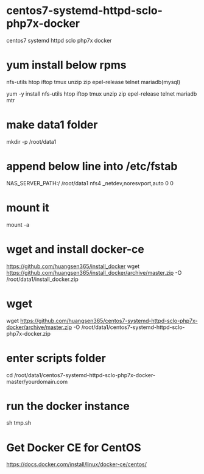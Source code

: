 # centos7-systemd-httpd-sclo-php7x-docker
centos7 systemd httpd sclo php7x docker

# yum install below rpms
nfs-utils
htop
iftop
tmux
unzip
zip
epel-release
telnet
mariadb(mysql)

yum -y install nfs-utils htop iftop tmux unzip zip epel-release telnet mariadb mtr
# make data1 folder
mkdir -p /root/data1
# append below line into /etc/fstab
NAS_SERVER_PATH:/ /root/data1     nfs4    _netdev,noresvport,auto    0       0
# mount it
mount -a
# wget and install docker-ce
https://github.com/huangsen365/install_docker
wget https://github.com/huangsen365/install_docker/archive/master.zip -O /root/data1/install_docker.zip
# wget
wget https://github.com/huangsen365/centos7-systemd-httpd-sclo-php7x-docker/archive/master.zip -O /root/data1/centos7-systemd-httpd-sclo-php7x-docker.zip
# enter scripts folder
cd /root/data1/centos7-systemd-httpd-sclo-php7x-docker-master/yourdomain.com
# run the docker instance
sh tmp.sh

# Get Docker CE for CentOS
https://docs.docker.com/install/linux/docker-ce/centos/
